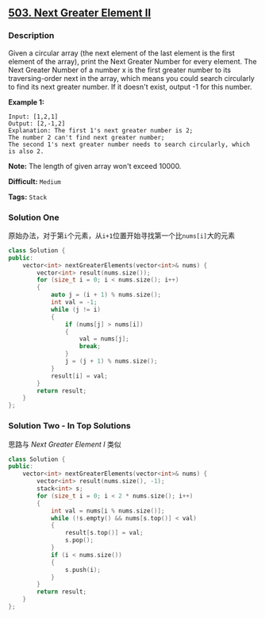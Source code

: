 ## [503. Next Greater Element II](https://leetcode.com/problems/next-greater-element-ii/#/description)

### Description

Given a circular array (the next element of the last element is the first element of the array), print the Next Greater Number for every element. The Next Greater Number of a number x is the first greater number to its traversing-order next in the array, which means you could search circularly to find its next greater number. If it doesn't exist, output -1 for this number.

**Example 1:**

```
Input: [1,2,1]
Output: [2,-1,2]
Explanation: The first 1's next greater number is 2; 
The number 2 can't find next greater number; 
The second 1's next greater number needs to search circularly, which is also 2.

```

**Note:** The length of given array won't exceed 10000.



**Difficult:** `Medium`

**Tags:** `Stack`



### Solution One

原始办法，对于第`i`个元素，从`i+1`位置开始寻找第一个比`nums[i]`大的元素

```c++
class Solution {
public:
	vector<int> nextGreaterElements(vector<int>& nums) {
		vector<int> result(nums.size());
		for (size_t i = 0; i < nums.size(); i++)
		{
			auto j = (i + 1) % nums.size();
			int val = -1;
			while (j != i)
			{
				if (nums[j] > nums[i])
				{
					val = nums[j];
					break;
				}
				j = (j + 1) % nums.size();
			}
			result[i] = val;
		}
		return result;
	}
};
```



### Solution Two - In Top Solutions

思路与 *Next Greater Element I* 类似

```c++
class Solution {
public:
	vector<int> nextGreaterElements(vector<int>& nums) {
		vector<int> result(nums.size(), -1);
		stack<int> s;
		for (size_t i = 0; i < 2 * nums.size(); i++)
		{
			int val = nums[i % nums.size()];
			while (!s.empty() && nums[s.top()] < val)
			{
				result[s.top()] = val;
				s.pop();
			}
			if (i < nums.size())
			{
				s.push(i);
			}
		}
		return result;
	}
};
```


